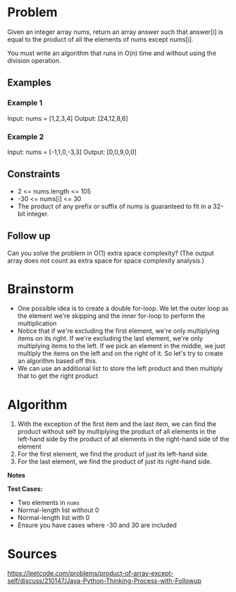 # Problem
Given an integer array nums, return an array answer such that answer[i] is equal to the product of all the elements of nums except nums[i].

You must write an algorithm that runs in O(n) time and without using the division operation.
 
## Examples 
### Example 1
Input: nums = [1,2,3,4]
Output: [24,12,8,6]

### Example 2
Input: nums = [-1,1,0,-3,3]
Output: [0,0,9,0,0]
 
## Constraints
* 2 <= nums.length <= 105
* -30 <= nums[i] <= 30
* The product of any prefix or suffix of nums is guaranteed to fit in a 32-bit integer.

## Follow up
Can you solve the problem in O(1) extra space complexity? (The output array does not count as extra space for space complexity analysis.)

# Brainstorm
* One possible idea is to create a double for-loop. We let the outer loop as the element we're skipping and the inner for-loop to perform the multiplication 
* Notice that if we're excluding the first element, we're only multiplying items on its right. If we're excluding the last element, we're only multiplying items to the left. If we pick an element in the middle, we just multiply the items on the left and on the right of it. So let's try to create an algorithm based off this.  
* We can use an additional list to store the left product and then multiply that to get the right product

# Algorithm
1. With the exception of the first item and the last item, we can find the product without self by multiplying the product of all elements in the left-hand side by the product of all elements in the right-hand side of the element 
2. For the first element, we find the product of just its left-hand side.
3. For the last element, we find the product of just its right-hand side.

**Notes**

**Test Cases:** 
* Two elements in `nums` 
* Normal-length list without 0
* Normal-length list with 0 
* Ensure you have cases where -30 and 30 are included

# Sources
https://leetcode.com/problems/product-of-array-except-self/discuss/210147/Java-Python-Thinking-Process-with-Followup
